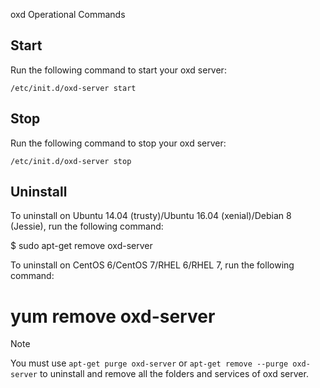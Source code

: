 oxd Operational Commands


## Start 

Run the following command to start your oxd server:

`/etc/init.d/oxd-server start`

## Stop 

Run the following command to stop your oxd server: 

`/etc/init.d/oxd-server stop`

## Uninstall

To uninstall on Ubuntu 14.04 (trusty)/Ubuntu 16.04 (xenial)/Debian 8 (Jessie), run the following command:

$ sudo apt-get remove oxd-server

To uninstall on CentOS 6/CentOS 7/RHEL 6/RHEL 7, run the following command: 

# yum remove oxd-server
Note

You must use `apt-get purge oxd-server` or `apt-get remove --purge oxd-server` to uninstall and remove all the folders and services of oxd server.
